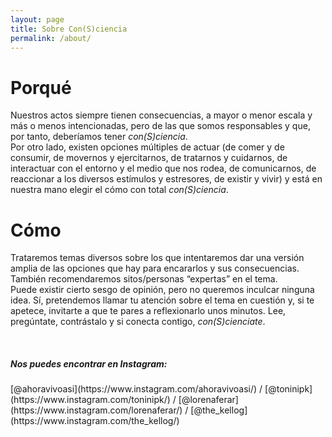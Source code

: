 ```yaml
---
layout: page
title: Sobre Con(S)ciencia
permalink: /about/
---
```


<h1>Porqué</h1>

<p>Nuestros actos siempre tienen consecuencias, a mayor o menor escala y más o menos intencionadas, pero de las que somos responsables y que, por tanto, deberíamos tener <em>con(S)ciencia</em>.<br/>
Por otro lado, existen opciones múltiples de actuar (de comer y de consumir, de movernos y ejercitarnos, de tratarnos y cuidarnos, de interactuar con el entorno y el medio que nos rodea, de comunicarnos, de reaccionar a los diversos estímulos y estresores, de existir y vivir) y está en nuestra mano elegir el cómo con total <em>con(S)ciencia</em>.</p>

<h1>Cómo</h1>

<p>Trataremos temas diversos sobre los que intentaremos dar una versión amplia de las opciones que hay para encararlos y sus consecuencias. También recomendaremos sitos/personas “expertas” en el tema.<br/>
Puede existir cierto sesgo de opinión, pero no queremos inculcar ninguna idea. Sí, pretendemos llamar tu atención sobre el tema en cuestión y, si te apetece, invitarte a que te pares a reflexionarlo unos minutos.  Lee, pregúntate, contrástalo y si conecta contigo, <em>con(S)cienciate</em>.</p>
<br/>
<h5><em>Nos puedes encontrar en Instagram:</em></h5>
[@ahoravivoasi](https://www.instagram.com/ahoravivoasi/) /
[@toninipk](https://www.instagram.com/toninipk/) /
[@lorenaferar](https://www.instagram.com/lorenaferar/) /
[@the_kellog](https://www.instagram.com/the_kellog/)
